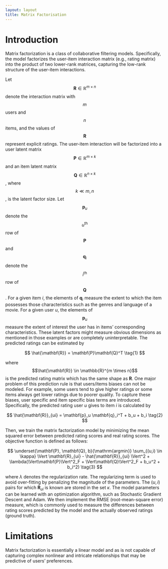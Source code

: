 ```yaml
---
layout: layout
title: Matrix Factorisation
---
```


# Introduction

Matrix factorization is a class of collaborative filtering models. Specifically, the model factorizes the user-item interaction matrix (e.g., rating matrix) into the product of two lower-rank matrices, capturing the low-rank structure of the user-item interactions.

Let $$\mathbf{R} \in \mathbb{R}^{m \times n}$$ denote the interaction matrix with $$m$$ users and $$n$$ items, and the values of $$\mathbf{R}$$ represent explicit ratings. The user-item interaction will be factorized into a user latent matrix $$\mathbf{P} \in \mathbb{R}^{m \times k}$$ and an item latent matrix $$\mathbf{Q} \in \mathbb{R}^{n \times k}$$, where $$k \ll m,n$$, is the latent factor size. Let $$\mathbf{p}_{u}$$ denote the $$u^{\text{th}}$$ row of $$\mathbf{P}$$ and $$\mathbf{q}_{i}$$ denote the  $$i^{\text{th}}$$row of $$\mathbf{Q}$$. For a given item $i$, the elements of $\mathbf{q}_{i}$ measure the extent to which the item possesses those characteristics such as the genres and language of a movie. For a given user $u$, the elements of $$\mathbf{p}_{u}$$ measure the extent of interest the user has in items’ corresponding characteristics. These latent factors might measure obvious dimensions as mentioned in those examples or are completely uninterpretable. The predicted ratings can be estimated by

$$
\hat{\mathbf{R}} = \mathbf{P}\mathbf{Q}^T \tag{1}
$$

where $$\hat{\mathbf{R}} \in \mathbb{R}^{m \times n}$$ is the predicted rating matrix which has the same shape as $\mathbf{R}$. One major problem of this prediction rule is that users/items biases can not be modeled. For example, some users tend to give higher ratings or some items always get lower ratings due to poorer quality. To capture these biases, user specific and item specific bias terms are introduced. Specifically, the predicted rating user $u$ gives to item $i$ is calculated by

$$
\hat{\mathbf{R}}_{ui} = \mathbf{p}_u \mathbf{q}_i^T + b_u + b_i \tag{2}
$$

Then, we train the matrix factorization model by minimizing the mean squared error between predicted rating scores and real rating scores. The objective function is defined as follows:

$$
\underset{\mathbf{P}, \mathbf{Q}, b}{\mathrm{argmin}}
\sum_{(u,i) \in \kappa} \Vert \mathbf{R}_{ui} - \hat{\mathbf{R}}_{ui} \Vert^2 + 
\lambda(\Vert\mathbf{P}\Vert^2_F + \Vert\mathbf{Q}\Vert^2_F + b_u^2 + b_i^2) \tag{3}
$$
 
where $\lambda$ denotes the regularization rate. The regularizing term  is used to avoid over-fitting by penalizing the magnitude of the parameters. The $(u, i)$ pairs for which $\mathbf{R}_{ui}$ is known are stored in the set $\kappa$. The model parameters can be learned with an optimization algorithm, such as Stochastic Gradient Descent and Adam. We then implement the RMSE (root-mean-square error) measure, which is commonly used to measure the differences between rating scores predicted by the model and the actually observed ratings (ground truth).

# Limitations

Matrix factorization is essentially a linear model and as is not capable of capturing complex nonlinear and intricate relationships that may be predictive of users’ preferences.

